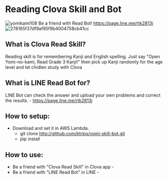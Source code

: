 # Reading Clova Skill and Bot
![yomikami108](https://user-images.githubusercontent.com/10143987/46138578-35930080-c287-11e8-9943-ff192a9e2861.jpg) Be a friend with Read Bot! https://page.line.me/rtk2813j ![278165f37df9af95f9b4004758cb41cc](https://user-images.githubusercontent.com/10143987/46198921-8dde0700-c348-11e8-834e-88c3e9ec4bfe.png)
## What is Clova Read Skill?
Reading skill is for remembering Kanji and English spelling.
Just say "Open Yomi-no-kami, Read Grade 3 Kanji!" then pick up Kanji randomly for the age level and let chidlen study with Clova
## What is LINE Read Bot for?
LINE Bot can check the answer and upload your own problems and correct the results. - https://page.line.me/rtk2813j

## How to setup:
- Download and set it in AWS Lambda.
  - git clone http://github.com/ktrips/yomi-skill-bot.git
  - pip install

## How to use:
- Be a friend with "Clova Read Skill" in Clova app - 
- Be a friend with "LINE Read Bot" in LINE -
